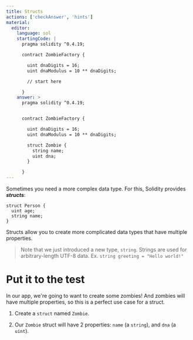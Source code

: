 ```yaml
---
title: Structs
actions: ['checkAnswer', 'hints']
material:
  editor:
    language: sol
    startingCode: |
      pragma solidity ^0.4.19;

      contract ZombieFactory {

        uint dnaDigits = 16;
        uint dnaModulus = 10 ** dnaDigits;

        // start here

      }
    answer: >
      pragma solidity ^0.4.19;


      contract ZombieFactory {

        uint dnaDigits = 16;
        uint dnaModulus = 10 ** dnaDigits;

        struct Zombie {
          string name;
          uint dna;
        }

      }
---
```


Sometimes you need a more complex data type. For this, Solidity provides **_structs_**:

```
struct Person {
  uint age;
  string name;
}

```

Structs allow you to create more complicated data types that have multiple properties.

> Note that we just introduced a new type, `string`. Strings are used for arbitrary-length UTF-8 data. Ex. `string greeting = "Hello world!"`

# Put it to the test

In our app, we're going to want to create some zombies! And zombies will have multiple properties, so this is a perfect use case for a struct.

1. Create a `struct` named `Zombie`.

2. Our `Zombie` struct will have 2 properties: `name` (a `string`), and `dna` (a `uint`).
